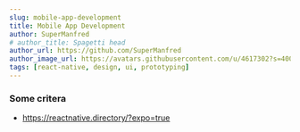 ```yaml
---
slug: mobile-app-development
title: Mobile App Development
author: SuperManfred
# author_title: Spagetti head
author_url: https://github.com/SuperManfred
author_image_url: https://avatars.githubusercontent.com/u/4617302?s=400&u=feb0ba66d6f6e7169077d2a3fd9f9e3dc7ca8a2f&v=4
tags: [react-native, design, ui, prototyping]
---
```


### Some critera

- https://reactnative.directory/?expo=true
